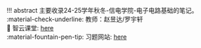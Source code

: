 !!! abstract
    主要收录24-25学年秋冬-信电学院-电子电路基础的笔记。  
    :material-check-underline: 教师：赵昱达/罗宇轩  
    :link: 智云课堂: [here](https://classroom.zju.edu.cn/coursedetail?course_id=65407&tenant_code=112)    
    :material-fountain-pen-tip: 习题网站: [here](https://bc0403.github.io/EC2024/diode.html)  